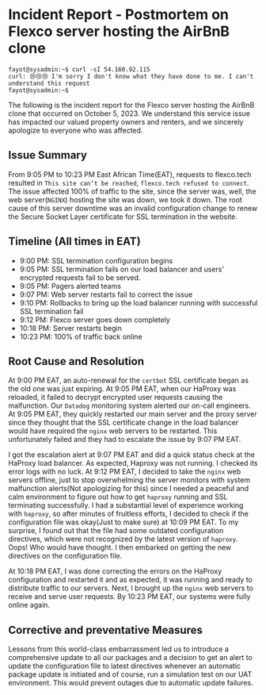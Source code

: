 # Incident Report - Postmortem on Flexco server hosting the AirBnB clone
```
fayot@sysadmin:~$ curl -sI 54.160.92.115
curl: 😢😢😢 I'm sorry I don't know what they have done to me. I can't understand this request
fayot@sysadmin:~$
```

The following is the incident report for the Flexco server hosting the AirBnB clone that occurred on October 5, 2023. We understand this service issue has impacted our valued property owners and renters, and we sincerely apologize to everyone who was affected.

## Issue Summary
From 9:05 PM to 10:23 PM East African Time(EAT), requests to flexco.tech resulted in `This site can’t be reached`, `flexco.tech refused to connect`. The issue affected 100% of traffic to the site, since the server was, well, the web server(`NGINX`) hosting the site was down, we took it down. The root cause of this server downtime was an invalid configuration change to renew the Secure Socket Layer certificate for SSL termination in the website.

## Timeline (All times in EAT)
- 9:00 PM: SSL termination configuration begins
- 9:05 PM: SSL termination fails on our load balancer and users' encrypted requests fail to be served.
- 9:05 PM: Pagers alerted teams
- 9:07 PM: Web server restarts fail to correct the issue
- 9:10 PM: Rollbacks to bring up the load balancer running with successful SSL termination fail
- 9:12 PM: Flexco server goes down completely
- 10:18 PM: Server restarts begin
- 10:23 PM: 100% of traffic back online

## Root Cause and Resolution
At 9:00 PM EAT, an auto-renewal for the `certbot` SSL certificate began as the old one was just expiring. At 9:05 PM EAT, when our HaProxy  was reloaded, it failed to decrypt encrypted user requests causing the malfunction. Our `Datadog` monitoring system alerted our on-call engineers. At 9:05 PM EAT, they quickly restarted our main server and the proxy server since they thought that the SSL certificate change in the load balancer would have required the `nginx` web servers to be restarted. This unfortunately failed and they had to escalate the issue by 9:07 PM EAT.

I got the escalation alert at 9:07 PM EAT and did a quick status check at the HaProxy load balancer. As expected, Haproxy was not running. I checked its error logs with no luck. At 9:12 PM EAT, I decided to take the `nginx` web servers offline, just to stop overwhelming the server monitors with system malfunction alerts(Not apologizing for this) since I needed a peaceful and calm environment to figure out how to get `haproxy` running and SSL terminating successfully.
I had a substantial level of experience working with `haproxy`, so after minutes of fruitless efforts, I decided to check if the configuration file was okay(Just to make sure) at 10:09 PM EAT. To my surprise, I found out that the file had some outdated configuration directives, which were not recognized by the latest version of `haproxy`. Oops! Who would have thought. I then embarked on getting the new directives on the configuration file.

At 10:18 PM EAT, I was done correcting the errors on the HaProxy configuration and restarted it and as expected, it was running and ready to distribute traffic to our servers. Next, I brought up the `nginx` web servers to receive and serve user requests. By 10:23 PM EAT, our systems were fully online again.

## Corrective and preventative Measures
Lessons from this world-class embarrassment led us to introduce a comprehensive update to all our packages and a decision to get an alert to update the configuration file to latest directives whenever an automatic package update is initiated and of course, run a simulation test on our UAT environment. This would prevent outages due to automatic update failures.
